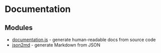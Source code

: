 # Documentation

## Modules

* [documentation.js](https://github.com/documentationjs/documentation) - generate human-readable docs from source code
* [json2md](https://github.com/IonicaBizau/json2md) - generate Markdown from JSON